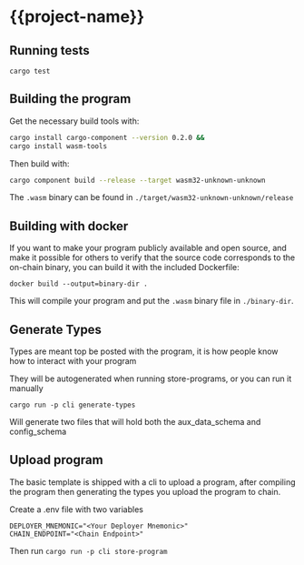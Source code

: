 <!-- Generated with cargo generate entropyxyz/programs -->
# {{project-name}}

## Running tests

`cargo test`

## Building the program

Get the necessary build tools with:
```bash
cargo install cargo-component --version 0.2.0 &&
cargo install wasm-tools
```

Then build with:
```bash
cargo component build --release --target wasm32-unknown-unknown
```

The `.wasm` binary can be found in `./target/wasm32-unknown-unknown/release`

## Building with docker

If you want to make your program publicly available and open source, and make it possible for others to verify that the source code corresponds to the on-chain binary, you can build it with the included Dockerfile: 


```
docker build --output=binary-dir .
```

This will compile your program and put the `.wasm` binary file in `./binary-dir`. 

## Generate Types

Types are meant top be posted with the program, it is how people know how to interact with your program

They will be autogenerated when running store-programs, or you can run it manually

```cargo run -p cli generate-types``` 

Will generate two files that will hold both the aux_data_schema and config_schema

## Upload program 

The basic template is shipped with a cli to upload a program, after compiling the program then generating the types
you upload the program to chain. 

Create a .env file with two variables  

```
DEPLOYER_MNEMONIC="<Your Deployer Mnemonic>"
CHAIN_ENDPOINT="<Chain Endpoint>"
```

Then run
```cargo run -p cli store-program```